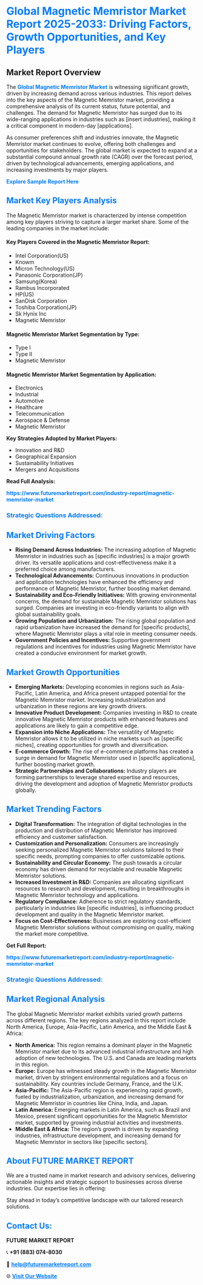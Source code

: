 <h1 style="color: #007BFF;">Global Magnetic Memristor Market Report 2025-2033: Driving Factors, Growth Opportunities, and Key Players</h1>

<section id="overview">
<h2>Market Report Overview</h2>
<p>The <a href="https://www.futuremarketreport.com/industry-report/magnetic-memristor-market" style="color: #007BFF; text-decoration: none;"><strong>Global Magnetic Memristor Market</strong></a> is witnessing significant growth, driven by increasing demand across various industries. This report delves into the key aspects of the Magnetic Memristor market, providing a comprehensive analysis of its current status, future potential, and challenges. The demand for Magnetic Memristor has surged due to its wide-ranging applications in industries such as [insert industries], making it a critical component in modern-day [applications].</p>
<p>As consumer preferences shift and industries innovate, the Magnetic Memristor market continues to evolve, offering both challenges and opportunities for stakeholders. The global market is expected to expand at a substantial compound annual growth rate (CAGR) over the forecast period, driven by technological advancements, emerging applications, and increasing investments by major players.</p>
</section>

<section id="overview">
<p><a href="https://www.futuremarketreport.com/request-sample/reportId=99210" style="color: #007BFF; text-decoration: none;"><strong>Explore Sample Report Here</strong></a></p>
</section>

<section id="key-players">
<h2 style="color: #007BFF;">Market Key Players Analysis</h2>
<p>The Magnetic Memristor market is characterized by intense competition among key players striving to capture a larger market share. Some of the leading companies in the market include:</p>
<h4>Key Players Covered in the Magnetic Memristor Report:</h4>
<ul><li>Intel Corporation(US)</li><li>Knowm</li><li>Micron Technology(US)</li><li>Panasonic Corporation(JP)</li><li>Samsung(Korea)</li><li>Rambus Incorporated</li><li>HP(US)</li><li>SanDisk Corporation</li><li>Toshiba Corporation(JP)</li><li>Sk Hynix Inc</li><li>Magnetic Memristor</li></ul>
<h4>Magnetic Memristor Market Segmentation by Type:</h4>
<ul><li>Type I</li><li>Type II</li><li>Magnetic Memristor</li></ul>

<h4>Magnetic Memristor Market Segmentation by Application:</h4>
<ul><li>Electronics</li><li>Industrial</li><li>Automotive</li><li>Healthcare</li><li>Telecommunication</li><li>Aerospace &amp; Defense</li><li>Magnetic Memristor</li></ul>
<p><strong>Key Strategies Adopted by Market Players:</strong></p>
<ul>
<li>Innovation and R&D</li>
<li>Geographical Expansion</li>
<li>Sustainability Initiatives</li>
<li>Mergers and Acquisitions</li>
</ul>
</section>

<section>
<p><strong>Read Full Analysis: </strong></p><a href="https://www.futuremarketreport.com/industry-report/magnetic-memristor-market" style="color: #007BFF; text-decoration: none;"><strong>https://www.futuremarketreport.com/industry-report/magnetic-memristor-market</strong></a>
<h3 style="color: #007BFF;">Strategic Questions Addressed:</h3>
</section>

<section id="driving-factors">
<h2 style="color: #007BFF;">Market Driving Factors</h2>
<ul>
<li><strong>Rising Demand Across Industries:</strong> The increasing adoption of Magnetic Memristor in industries such as [specific industries] is a major growth driver. Its versatile applications and cost-effectiveness make it a preferred choice among manufacturers.</li>
<li><strong>Technological Advancements:</strong> Continuous innovations in production and application technologies have enhanced the efficiency and performance of Magnetic Memristor, further boosting market demand.</li>
<li><strong>Sustainability and Eco-Friendly Initiatives:</strong> With growing environmental concerns, the demand for sustainable Magnetic Memristor solutions has surged. Companies are investing in eco-friendly variants to align with global sustainability goals.</li>
<li><strong>Growing Population and Urbanization:</strong> The rising global population and rapid urbanization have increased the demand for [specific products], where Magnetic Memristor plays a vital role in meeting consumer needs.</li>
<li><strong>Government Policies and Incentives:</strong> Supportive government regulations and incentives for industries using Magnetic Memristor have created a conducive environment for market growth.</li>
</ul>
</section>

<section id="growth-opportunities">
<h2 style="color: #007BFF;">Market Growth Opportunities</h2>
<ul>
<li><strong>Emerging Markets:</strong> Developing economies in regions such as Asia-Pacific, Latin America, and Africa present untapped potential for the Magnetic Memristor market. Increasing industrialization and urbanization in these regions are key growth drivers.</li>
<li><strong>Innovative Product Development:</strong> Companies investing in R&D to create innovative Magnetic Memristor products with enhanced features and applications are likely to gain a competitive edge.</li>
<li><strong>Expansion into Niche Applications:</strong> The versatility of Magnetic Memristor allows it to be utilized in niche markets such as [specific niches], creating opportunities for growth and diversification.</li>
<li><strong>E-commerce Growth:</strong> The rise of e-commerce platforms has created a surge in demand for Magnetic Memristor used in [specific applications], further boosting market growth.</li>
<li><strong>Strategic Partnerships and Collaborations:</strong> Industry players are forming partnerships to leverage shared expertise and resources, driving the development and adoption of Magnetic Memristor products globally.</li>
</ul>
</section>

<section id="trending-factors">
<h2 style="color: #007BFF;">Market Trending Factors</h2>
<ul>
<li><strong>Digital Transformation:</strong> The integration of digital technologies in the production and distribution of Magnetic Memristor has improved efficiency and customer satisfaction.</li>
<li><strong>Customization and Personalization:</strong> Consumers are increasingly seeking personalized Magnetic Memristor solutions tailored to their specific needs, prompting companies to offer customizable options.</li>
<li><strong>Sustainability and Circular Economy:</strong> The push towards a circular economy has driven demand for recyclable and reusable Magnetic Memristor solutions.</li>
<li><strong>Increased Investment in R&D:</strong> Companies are allocating significant resources to research and development, resulting in breakthroughs in Magnetic Memristor technology and applications.</li>
<li><strong>Regulatory Compliance:</strong> Adherence to strict regulatory standards, particularly in industries like [specific industries], is influencing product development and quality in the Magnetic Memristor market.</li>
<li><strong>Focus on Cost-Effectiveness:</strong> Businesses are exploring cost-efficient Magnetic Memristor solutions without compromising on quality, making the market more competitive.</li>
</ul>
</section>

<section>
<p><strong>Get Full Report: </strong></p><a href="https://www.futuremarketreport.com/industry-report/magnetic-memristor-market" style="color: #007BFF; text-decoration: none;"><strong>https://www.futuremarketreport.com/industry-report/magnetic-memristor-market</strong></a>
<h3 style="color: #007BFF;">Strategic Questions Addressed:</h3>
</section>


<section id="regional-analysis">
<h2 style="color: #007BFF;">Market Regional Analysis</h2>
<p>The global Magnetic Memristor market exhibits varied growth patterns across different regions. The key regions analyzed in this report include North America, Europe, Asia-Pacific, Latin America, and the Middle East & Africa:</p>
<ul>
<li><strong>North America:</strong> This region remains a dominant player in the Magnetic Memristor market due to its advanced industrial infrastructure and high adoption of new technologies. The U.S. and Canada are leading markets in this region.</li>
<li><strong>Europe:</strong> Europe has witnessed steady growth in the Magnetic Memristor market, driven by stringent environmental regulations and a focus on sustainability. Key countries include Germany, France, and the U.K.</li>
<li><strong>Asia-Pacific:</strong> The Asia-Pacific region is experiencing rapid growth, fueled by industrialization, urbanization, and increasing demand for Magnetic Memristor in countries like China, India, and Japan.</li>
<li><strong>Latin America:</strong> Emerging markets in Latin America, such as Brazil and Mexico, present significant opportunities for the Magnetic Memristor market, supported by growing industrial activities and investments.</li>
<li><strong>Middle East & Africa:</strong> The region’s growth is driven by expanding industries, infrastructure development, and increasing demand for Magnetic Memristor in sectors like [specific sectors].</li>
</ul>
</section>

<footer>
<h2 style="color: #007BFF;">About FUTURE MARKET REPORT</h2>
<p>We are a trusted name in market research and advisory services, delivering actionable insights and strategic support to businesses across diverse industries. Our expertise lies in offering:</p>

<p>Stay ahead in today’s competitive landscape with our tailored research solutions.</p>

<h2 style="color: #007BFF;">Contact Us:</h2>
<p><strong>FUTURE MARKET REPORT</strong></p>
<p>📞 <strong>+91 (883) 074-8030</strong></p>
<p>📧 <strong><a href="mailto:help@futuremarketreport.com" style="color: #007BFF;">help@futuremarketreport.com</a></strong></p>
<p>🌐 <strong><a href="https://www.futuremarketreport.com/" style="color: #007BFF;">Visit Our Website</a></strong></p>
</footer>